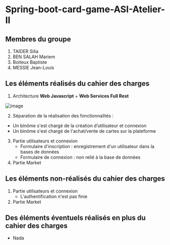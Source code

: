 # Spring-boot-card-game-ASI-Atelier-II


## Membres du groupe
1. TAIDER Silia
2. BEN SALAH Mariem
3. Boiteux Baptiste
4. MESSIE Jean-Louis
## Les éléments réalisés du cahier des charges
1. Architecture __Web Javascript__ + __Web Services Full Rest__

![image](https://user-images.githubusercontent.com/69010419/168466922-d5e126da-530b-4d4d-9996-6bf331546a90.png)

2. Séparation de la réalisation des fonctionnalités :
  * Un binôme s'est chargé de la création d’utilisateur et connexion
  * Un binôme s'est chargé de l'achat/vente de cartes sur la plateforme
3. Partie utilisateurs et connexion 
      * Formulaire d'inscription : enregistrement d'un utilisateur dans la bases de données 
      * Formulaire de connexion : non relié à la base de données 
4. Partie Market
## Les éléments non-réalisés du cahier des charges
1. Partie utilisateurs et connexion
   * L'authentification n'est pas finie
2. Partie Market

## Des éléments éventuels réalisés en plus du cahier des charges
* Nada
